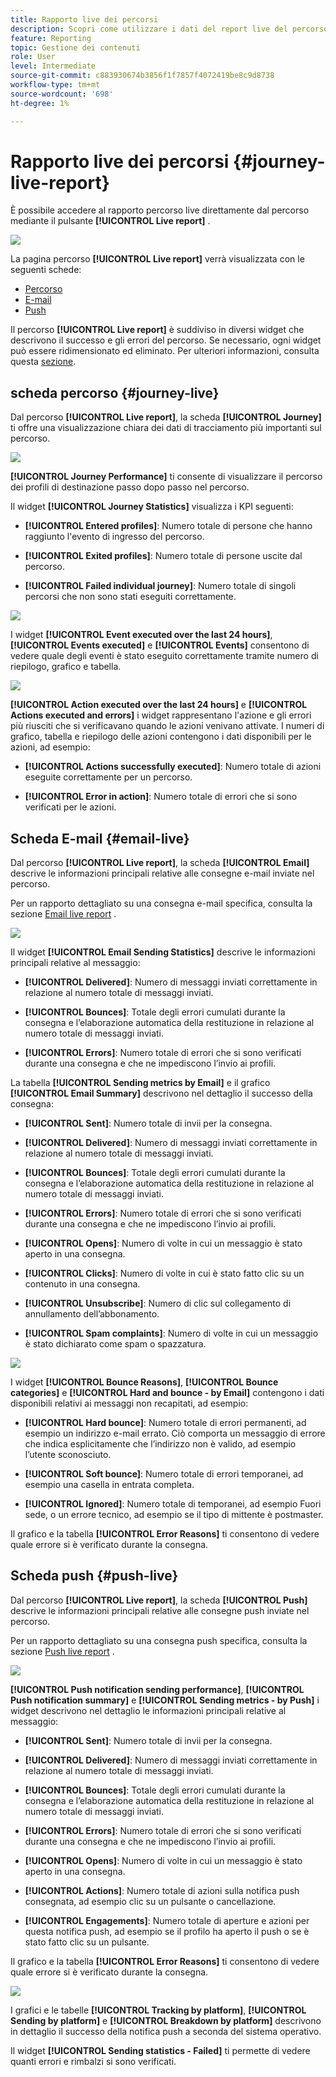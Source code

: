 ```yaml
---
title: Rapporto live dei percorsi
description: Scopri come utilizzare i dati del report live del percorso
feature: Reporting
topic: Gestione dei contenuti
role: User
level: Intermediate
source-git-commit: c883930674b3856f1f7857f4072419be8c9d8738
workflow-type: tm+mt
source-wordcount: '698'
ht-degree: 1%

---
```


# Rapporto live dei percorsi {#journey-live-report}

È possibile accedere al rapporto percorso live direttamente dal percorso mediante il pulsante **[!UICONTROL Live report]** .

![](../assets/report_1.png)

La pagina percorso **[!UICONTROL Live report]** verrà visualizzata con le seguenti schede:

* [Percorso](#journey-live)
* [E-mail](#email-live)
* [Push](#push-live)

Il percorso **[!UICONTROL Live report]** è suddiviso in diversi widget che descrivono il successo e gli errori del percorso. Se necessario, ogni widget può essere ridimensionato ed eliminato. Per ulteriori informazioni, consulta questa [sezione](live-report.md#modify-dashboard).

## scheda percorso {#journey-live}

Dal percorso **[!UICONTROL Live report]**, la scheda **[!UICONTROL Journey]** ti offre una visualizzazione chiara dei dati di tracciamento più importanti sul percorso.

![](../assets/report_journey_2.png)

**[!UICONTROL Journey Performance]** ti consente di visualizzare il percorso dei profili di destinazione passo dopo passo nel percorso.

Il widget **[!UICONTROL Journey Statistics]** visualizza i KPI seguenti:

* **[!UICONTROL Entered profiles]**: Numero totale di persone che hanno raggiunto l&#39;evento di ingresso del percorso.

* **[!UICONTROL Exited profiles]**: Numero totale di persone uscite dal percorso.

* **[!UICONTROL Failed individual journey]**: Numero totale di singoli percorsi che non sono stati eseguiti correttamente.

![](../assets/report_journey_3.png)

I widget **[!UICONTROL Event executed over the last 24 hours]**, **[!UICONTROL Events executed]** e **[!UICONTROL Events]** consentono di vedere quale degli eventi è stato eseguito correttamente tramite numero di riepilogo, grafico e tabella.

![](../assets/report_journey_4.png)

**[!UICONTROL Action executed over the last 24 hours]** e  **[!UICONTROL Actions executed and errors]** i widget rappresentano l&#39;azione e gli errori più riusciti che si verificavano quando le azioni venivano attivate. I numeri di grafico, tabella e riepilogo delle azioni contengono i dati disponibili per le azioni, ad esempio:

* **[!UICONTROL Actions successfully executed]**: Numero totale di azioni eseguite correttamente per un percorso.

* **[!UICONTROL Error in action]**: Numero totale di errori che si sono verificati per le azioni.

## Scheda E-mail {#email-live}

Dal percorso **[!UICONTROL Live report]**, la scheda **[!UICONTROL Email]** descrive le informazioni principali relative alle consegne e-mail inviate nel percorso.

Per un rapporto dettagliato su una consegna e-mail specifica, consulta la sezione [Email live report](email-live-report.md) .

![](../assets/report_email_1.png)

Il widget **[!UICONTROL Email Sending Statistics]** descrive le informazioni principali relative al messaggio:

* **[!UICONTROL Delivered]**: Numero di messaggi inviati correttamente in relazione al numero totale di messaggi inviati.

* **[!UICONTROL Bounces]**: Totale degli errori cumulati durante la consegna e l’elaborazione automatica della restituzione in relazione al numero totale di messaggi inviati.

* **[!UICONTROL Errors]**: Numero totale di errori che si sono verificati durante una consegna e che ne impediscono l’invio ai profili.

La tabella **[!UICONTROL Sending metrics by Email]** e il grafico **[!UICONTROL Email Summary]** descrivono nel dettaglio il successo della consegna:

* **[!UICONTROL Sent]**: Numero totale di invii per la consegna.

* **[!UICONTROL Delivered]**: Numero di messaggi inviati correttamente in relazione al numero totale di messaggi inviati.

* **[!UICONTROL Bounces]**: Totale degli errori cumulati durante la consegna e l’elaborazione automatica della restituzione in relazione al numero totale di messaggi inviati.

* **[!UICONTROL Errors]**: Numero totale di errori che si sono verificati durante una consegna e che ne impediscono l’invio ai profili.

* **[!UICONTROL Opens]**: Numero di volte in cui un messaggio è stato aperto in una consegna.

* **[!UICONTROL Clicks]**: Numero di volte in cui è stato fatto clic su un contenuto in una consegna.

* **[!UICONTROL Unsubscribe]**: Numero di clic sul collegamento di annullamento dell’abbonamento.

* **[!UICONTROL Spam complaints]**: Numero di volte in cui un messaggio è stato dichiarato come spam o spazzatura.

![](../assets/report_email_2.png)

I widget **[!UICONTROL Bounce Reasons]**, **[!UICONTROL Bounce categories]** e **[!UICONTROL Hard and bounce - by Email]** contengono i dati disponibili relativi ai messaggi non recapitati, ad esempio:

* **[!UICONTROL Hard bounce]**: Numero totale di errori permanenti, ad esempio un indirizzo e-mail errato. Ciò comporta un messaggio di errore che indica esplicitamente che l’indirizzo non è valido, ad esempio l’utente sconosciuto.

* **[!UICONTROL Soft bounce]**: Numero totale di errori temporanei, ad esempio una casella in entrata completa.

* **[!UICONTROL Ignored]**: Numero totale di temporanei, ad esempio Fuori sede, o un errore tecnico, ad esempio se il tipo di mittente è postmaster.

Il grafico e la tabella **[!UICONTROL Error Reasons]** ti consentono di vedere quale errore si è verificato durante la consegna.

## Scheda push {#push-live}

Dal percorso **[!UICONTROL Live report]**, la scheda **[!UICONTROL Push]** descrive le informazioni principali relative alle consegne push inviate nel percorso.

Per un rapporto dettagliato su una consegna push specifica, consulta la sezione [Push live report](push-live-report.md) .

![](../assets/report_push_1.png)

**[!UICONTROL Push notification sending performance]**,  **[!UICONTROL Push notification summary]** e  **[!UICONTROL Sending metrics - by Push]** i widget descrivono nel dettaglio le informazioni principali relative al messaggio:

* **[!UICONTROL Sent]**: Numero totale di invii per la consegna.

* **[!UICONTROL Delivered]**: Numero di messaggi inviati correttamente in relazione al numero totale di messaggi inviati.

* **[!UICONTROL Bounces]**: Totale degli errori cumulati durante la consegna e l’elaborazione automatica della restituzione in relazione al numero totale di messaggi inviati.

* **[!UICONTROL Errors]**: Numero totale di errori che si sono verificati durante una consegna e che ne impediscono l’invio ai profili.

* **[!UICONTROL Opens]**: Numero di volte in cui un messaggio è stato aperto in una consegna.

* **[!UICONTROL Actions]**: Numero totale di azioni sulla notifica push consegnata, ad esempio clic su un pulsante o cancellazione.

* **[!UICONTROL Engagements]**: Numero totale di aperture e azioni per questa notifica push, ad esempio se il profilo ha aperto il push o se è stato fatto clic su un pulsante.

Il grafico e la tabella **[!UICONTROL Error Reasons]** ti consentono di vedere quale errore si è verificato durante la consegna.

![](../assets/report_push_2.png)

I grafici e le tabelle **[!UICONTROL Tracking by platform]**, **[!UICONTROL Sending by platform]** e **[!UICONTROL Breakdown by platform]** descrivono in dettaglio il successo della notifica push a seconda del sistema operativo.

Il widget **[!UICONTROL Sending statistics - Failed]** ti permette di vedere quanti errori e rimbalzi si sono verificati.
